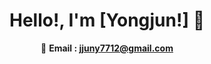 
<div align=center>

# Hello!, I'm [Yongjun!] 👋

  <!-- 🗂 **Portfolio : https://bit.ly/3PjO6iw** -->
  
  📧 **Email : jjuny7712@gmail.com**

</div>
